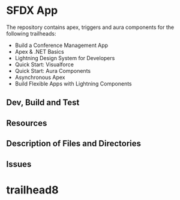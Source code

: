 # SFDX App
The repository contains apex, triggers and aura components for the following trailheads:
* Build a Conference Management App
* Apex & .NET Basics
* Lightning Design System for Developers
* Quick Start: Visualforce
* Quick Start: Aura Components
* Asynchronous Apex
* Build Flexible Apps with Lightning Components

## Dev, Build and Test

## Resources

## Description of Files and Directories

## Issues
# trailhead8

